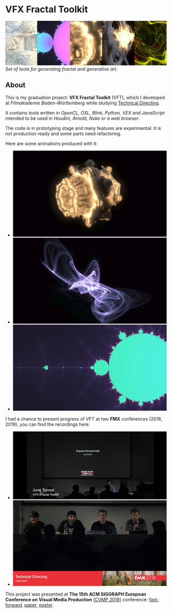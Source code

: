 VFX Fractal Toolkit
==========================
![VFX Fractal Toolkit banner image](img/vft_cover.jpg)
*Set of tools for generating fractal and generative art.*

## About
This is my graduation project: **VFX Fractal Toolkit** (VFT), which I developed at *Filmakademie Baden-Württemberg* while studying [Technical Directing](https://animationsinstitut.de/de/studium/animation/technical-director/informationen/).

It contains tools written in *OpenCL, OSL, Blink, Python, VEX and JavaScript* intended to be used in *Houdini, Arnold, Nuke or a web browser*.

The code is in prototyping stage and many features are experimental. It is not production ready and some parts need refactoring.

Here are some animations produced with it:

* [![Volumetric fractals](img/volumes.jpg)](https://www.youtube.com/watch?v=E8n6chN2Txw)
* [![Dynamical systems](img/particles.jpg)](https://www.youtube.com/watch?v=_gdApm_QPjs)
* [![2D fractals](img/2d.jpg)](https://www.youtube.com/watch?v=__8gaEv5GAs)

I had a chance to present progress of VFT at two **FMX** conferences (2018, 2019), you can find the recordings here:

* [![FMX 2019 recording](img/fmx_19.jpg)](https://livestream.com/eyecatchlive/events/8652002/videos/190660049)
* [![FMX 2018 recording](img/fmx_18.jpg)](https://www.youtube.com/watch?v=SNa18n5d8UY&feature=youtu.be&t=1m26s)

This project was presented at **The 15th ACM SIGGRAPH European Conference on Visual Media Production** [(CVMP 2018)](https://www.cvmp-conference.org/2018/programme/) conference: [fast-forward](https://www.youtube.com/watch?v=_CI8GFDmKZQ), [paper](https://animationsinstitut.de/fileadmin/user_upload/files_forschung/pdf/Publications/18_cvmp_vft_juraj_tomori_paper.pdf), [poster](https://animationsinstitut.de/fileadmin/user_upload/files_forschung/pdf/Publications/18_cvmp_vft_juraj_tomori_poster.png).